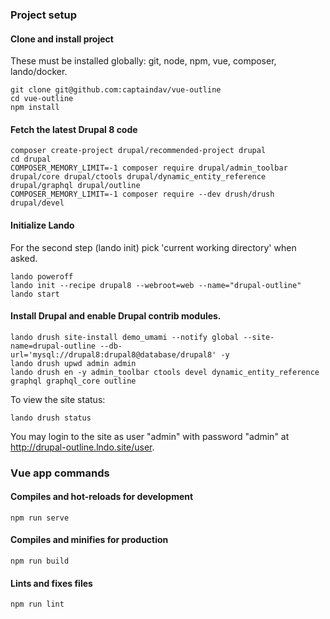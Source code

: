 
### Project setup

#### Clone and install project
These must be installed globally: git, node, npm, vue, composer, lando/docker.
```
git clone git@github.com:captaindav/vue-outline
cd vue-outline
npm install
```

#### Fetch the latest Drupal 8 code
```
composer create-project drupal/recommended-project drupal
cd drupal
COMPOSER_MEMORY_LIMIT=-1 composer require drupal/admin_toolbar drupal/core drupal/ctools drupal/dynamic_entity_reference drupal/graphql drupal/outline
COMPOSER_MEMORY_LIMIT=-1 composer require --dev drush/drush drupal/devel
```

#### Initialize Lando

For the second step (lando init) pick 'current working directory' when asked.
```
lando poweroff
lando init --recipe drupal8 --webroot=web --name="drupal-outline"
lando start
```

#### Install Drupal and enable Drupal contrib modules.
```
lando drush site-install demo_umami --notify global --site-name=drupal-outline --db-url='mysql://drupal8:drupal8@database/drupal8' -y
lando drush upwd admin admin
lando drush en -y admin_toolbar ctools devel dynamic_entity_reference graphql graphql_core outline
```

To view the site status:
```
lando drush status
```

You may login to the site as user "admin" with password "admin" at http://drupal-outline.lndo.site/user.




### Vue app commands

#### Compiles and hot-reloads for development
```
npm run serve
```

#### Compiles and minifies for production
```
npm run build
```

#### Lints and fixes files
```
npm run lint
```
